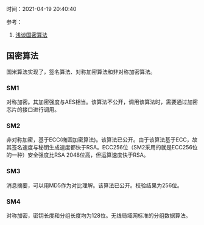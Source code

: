 时间：2021-04-19 20:40:40

参考：

1. [浅谈国密算法](https://juejin.cn/post/6844904114879463438)


## 国密算法

国米算法实现了，签名算法、对称加密算法和非对称加密算法。

### SM1

对称加密。其加密强度与AES相当。该算法不公开，调用该算法时，需要通过加密芯片的接口进行调用。

### SM2

非对称加密，基于ECC(椭圆加密算法)。该算法已公开。由于该算法基于ECC，故其签名速度与秘钥生成速度都快于RSA。ECC256位（SM2采用的就是ECC256位的一种）安全强度比RSA 2048位高，但运算速度快于RSA。

### SM3

消息摘要，可以用MD5作为对比理解。该算法已公开。校验结果为256位。

### SM4

对称加密，密钥长度和分组长度均为128位。无线局域网标准的分组数据算法。
